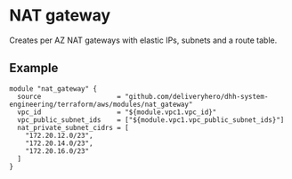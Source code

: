 # NAT gateway

Creates per AZ NAT gateways with elastic IPs, subnets and a route table.

## Example

```
module "nat_gateway" {
  source                   = "github.com/deliveryhero/dhh-system-engineering/terraform/aws/modules/nat_gateway"
  vpc_id                   = "${module.vpc1.vpc_id}"
  vpc_public_subnet_ids    = ["${module.vpc1.vpc_public_subnet_ids}"]
  nat_private_subnet_cidrs = [
    "172.20.12.0/23",
    "172.20.14.0/23",
    "172.20.16.0/23"
  ]
}
```
